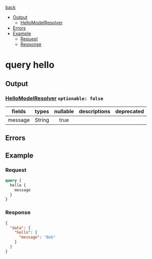 [back](../tableOfContent.md)
* [Output](#output)
  * [HelloModelResolver](#hellomodelresolver-optionable-false)
* [Errors](#errors)
* [Example](#example)
  * [Request](#request)
  * [Response](#response)

# query hello
 
## Output
### [HelloModelResolver](../assets/types/hellomodelresolver.md) `optionable: false`
| fields |types |nullable |descriptions |deprecated |
| :----:  |:---:  |:--------:  |:----------:  |:--------:  |
| message |String |true | | 

## Errors
## Example
### Request
```graphql
query {
  hello {
    message
  }
}
```
### Response
```json
{
  "data": {
    "hello": {
      "message": "Bob"
    }
  }
}
```